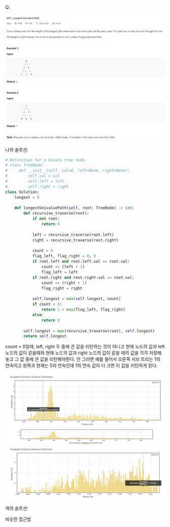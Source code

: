 Q:

![](./Figure/687(1).JPG)



나의 솔루션:

```python 
# Definition for a binary tree node.
# class TreeNode:
#     def __init__(self, val=0, left=None, right=None):
#         self.val = val
#         self.left = left
#         self.right = right
class Solution:
    longest = 0
    
    def longestUnivaluePath(self, root: TreeNode) -> int:
        def recursive_traverse(root):
            if not root:
                return 0
            
            left = recursive_traverse(root.left)
            right = recursive_traverse(root.right)
            
            count = 0
            flag_left, flag_right = 0, 0
            if root.left and root.left.val == root.val:
                count += (left + 1)
                flag_left = left
            if root.right and root.right.val == root.val:
                count += (right + 1)
                flag_right = right
            
            self.longest = max(self.longest, count)
            if count > 0:
                return 1 + max(flag_left, flag_right)
            else:
                return 0
            
        self.longest = max(recursive_traverse(root), self.longest)
        return self.longest
```

count > 0일때, left, right 두 중에 큰 값을 리턴하는 것이 아니고 현재 노드의 값과 left 노드의 값이 같을때와 현재 노드의 값과 right 노드의 값이 같을 때의 값을 각각 저장해놓고 그 값 중에 큰 값을 리턴해야한다. 안 그러면 예를 들어서 오른쪽 서브 트리는 1의 연속이고 왼쪽과 현재는 5의 연속인데 1의 연속 값이 더 크면 이 값을 리턴하게 된다. 



![](./Figure/687(2).JPG)



책의 솔루션:

비슷한 접근법